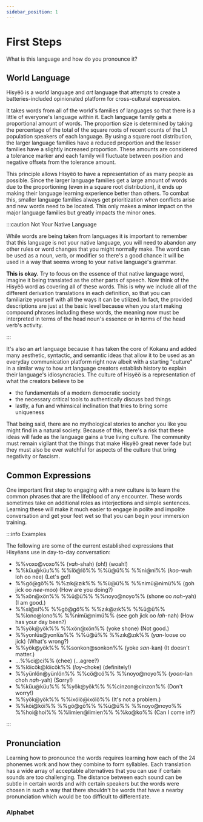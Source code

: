 ```yaml
---
sidebar_position: 1
---
```


# First Steps

What is this language and how do you pronounce it?

## World Language

Hisyëö is a *world* language and *art* language that attempts to create a
batteries-included opinionated platform for cross-cultural expression.

It takes words from all of the world's families of languages so that there is a
little of everyone's language within it. Each language family gets a
proportional amount of words. The proportion size is determined by taking the
percentage of the total of the square roots of recent counts of the L1
population speakers of each language. By using a square root distribution, the
larger language families have a reduced proportion and the lesser families have
a slightly increased proportion. These amounts are considered a tolerance marker
and each family will fluctuate between position and negative offsets from the
tolerance amount.

This principle allows Hisyëö to have a representation of as many people as
possible. Since the larger language families get a large amount of words due to
the proportioning (even in a square root distribution), it ends up making their
language learning experience better than others. To combat this, smaller
language families always get prioritization when conflicts arise and new words
need to be located. This only makes a minor impact on the major language
families but greatly impacts the minor ones.

:::caution Not Your Native Language

While words are being taken from languages it is important to remember that this
language is not your native language, you will need to abandon any other rules
or word changes that you might normally make. The word can be used as a noun,
verb, or modifier so there's a good chance it will be used in a way that seems
wrong to your native language's grammar.

**This is okay.** Try to focus on the essence of that native language word,
imagine it being translated as the other  parts of speech. Now think of the
Hisyëö word as covering all of these words. This is why we include all of the
different derivation translations in each definition, so that you can
familiarize yourself with all the ways it can be utilized. In fact, the provided
descriptions are just at the basic level because when you start making compound
phrases including these words, the meaning now must be interpreted in terms of
the head noun's essence or in terms of the head verb's activity.

:::

It's also an art language because it has taken the core of Kokanu and added many
aesthetic, syntactic, and semantic ideas that allow it to be used as an everyday
communication platform right now albeit with a starting "culture" in a similar
way to how art language creators establish history to explain their language's
idiosyncracies. The culture of Hisyëö is a representation of what the creators
believe to be
- the fundamentals of a modern democratic society
- the necessary critical tools to authentically discuss bad things
- lastly, a fun and whimsical inclination that tries to bring some uniqueness

That being said, there are no mythological stories to anchor you like you might
find in a natural society. Because of this, there's a risk that these ideas will
fade as the language gains a true living culture. The community must remain
vigilant that the things that make Hisyëö great never fade but they must also be
ever watchful for aspects of the culture that bring negativity or fascism.

## Common Expressions

One important first step to engaging with a new culture is to learn the common
phrases that are the lifeblood of any encounter. These words sometimes take on
additional roles as interjections and simple sentences. Learning these will make
it much easier to engage in polite and impolite conversation and get your feet
wet so that you can begin your immersion training.

:::info Examples

The following are some of the current established expressions that Hisyëans use
in day-to-day conversation:
- %%voxo@voxo%% (*vah*-shah) (oh!) (woah!)
- %%küu@küu%% %%lö@lö%% %%ü@ü%% %%ni@ni%% (*koo*-wuh loh oo nee) (Let's go!)
- %%gö@gö%% %%zık@zık%% %%ü@ü%% %%nimü@nimü%% (goh jick oo *nee*-moo) (How are you doing?)
- %%xön@xön%% %%ü@ü%% %%noyo@noyo%% (shone oo *nah*-yah) (I am good.)
- %%si@si%% %%gö@gö%% %%zık@zık%% %%ü@ü%% %%lono@lono%% %%nimü@nimü%% (see goh jick oo *lah*-nah) (How has your day been?)
- %%yök@yök%% %%xön@xön%% (yoke shone) (Not good.)
- %%yonlüs@yonlüs%% %%ü@ü%% %%zık@zık%% (*yan*-loose oo jick) (What's wrong?)
- %%yök@yök%% %%sonkon@sonkon%% (yoke *san*-kan) (It doesn't matter.) 
- ...%%ci@ci%% (chee) (...agree?)
- %%löicök@löicök%% (*loy*-choke) (definitely!)
- %%yünlön@yünlön%% %%cö@cö%% %%noyo@noyo%% (*yoon*-lan choh *nah*-yah) (Sorry!)
- %%küu@küu%% %%yök@yök%% %%cinzon@cinzon%% (Don't worry!)
- %%yök@yök%% %%ixölö@ixölö%% (It's not a problem.)
- %%köi@köi%% %%gö@gö%% %%ü@ü%% %%noyo@noyo%% %%hoi@hoi%% %%limien@limien%% %%ko@ko%% (Can I come in?)

:::

## Pronunciation

Learning how to pronounce the words requires learning how each of the 24
phonemes work and how they combine to form syllables. Each translation has a
wide array of acceptable alternatives that you can use if certain sounds are too
challenging. The distance between each sound can be subtle in certain words and
with certain speakers but the words were chosen in such a way that there
shouldn't be words that have a nearby pronunciation which would be too difficult
to differentiate.

### Alphabet




